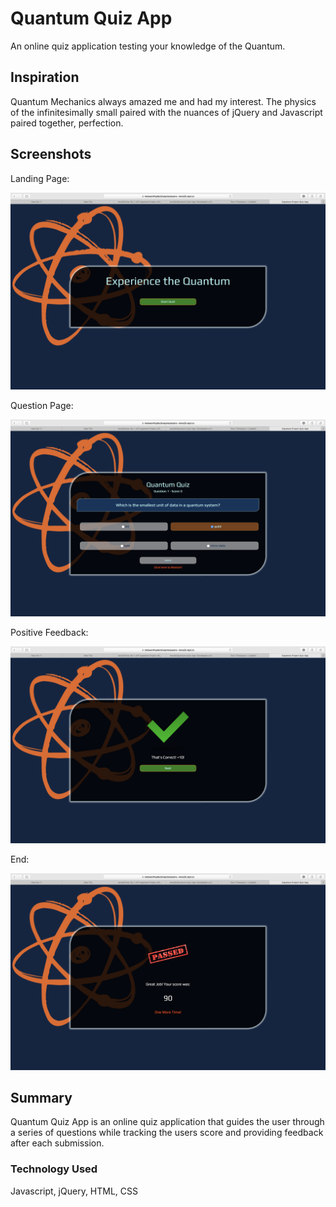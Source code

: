 # Quantum Quiz App

An online quiz application testing your knowledge of the Quantum. 

## Inspiration

Quantum Mechanics always amazed me and had my interest. The physics of the infinitesimally small paired with the nuances of jQuery and Javascript paired together, perfection.

## Screenshots
Landing Page:

![start screen](screenshotA.png)

Question Page:

![results](screenshotB.png)

Positive Feedback:

![results](screenshotC.png)

End:

![results](screenshotD.PNG)

## Summary

Quantum Quiz App is an online quiz application that guides the user through a series of questions while tracking the users score and providing feedback after each submission.

### Technology Used

Javascript, jQuery, HTML, CSS
